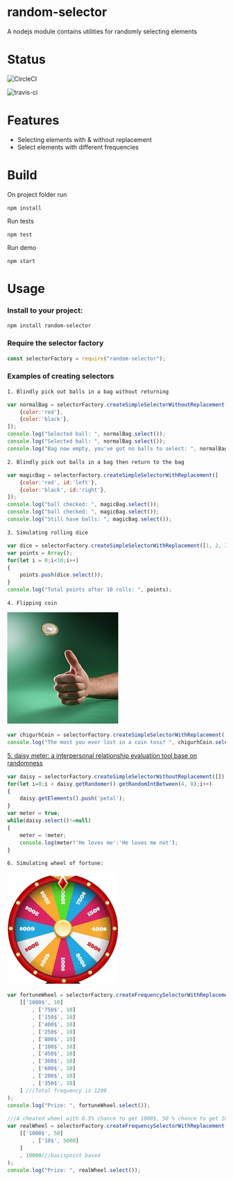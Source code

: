 

# random-selector

A nodejs module contains utilities for randomly selecting elements


# Status

![CircleCI](https://circleci.com/gh/zeroboo/nodejs-random-selector.svg?style=svg)

![travis-ci](https://travis-ci.org/zeroboo/nodejs-random-selector.svg?branch=master)


# Features
- Selecting elements with & without replacement 
- Select elements with different frequencies

# Build

On project folder run
```npm
npm install
```
Run tests
```npm
npm test
```
Run demo
```npm
npm start
```


# Usage

### Install to your project:
```npm
npm install random-selector
```

### Require the selector factory
```javascript
const selectorFactory = require("random-selector");
```

### Examples of creating selectors
    
    1. Blindly pick out balls in a bag without returning
```javascript
var normalBag = selectorFactory.createSimpleSelectorWithoutReplacement([
    {color:'red'}, 
    {color:'black'}, 
]);
console.log("Selected ball: ", normalBag.select());
console.log("Selected ball: ", normalBag.select());
console.log("Bag now empty, you've got no balls to select: ", normalBag.select());
```

    2. Blindly pick out balls in a bag then return to the bag
```javascript
var magicBag = selectorFactory.createSimpleSelectorWithReplacement([
    {color:'red', id:'left'}, 
    {color:'black', id:'right'}, 
]);
console.log("ball checked: ", magicBag.select());
console.log("ball checked: ", magicBag.select());
console.log("Still have balls: ", magicBag.select());
```

    3. Simulating rolling dice
```javascript
var dice = selectorFactory.createSimpleSelectorWithReplacement([1, 2, 3, 4, 5, 6]);
var points = Array();
for(let i = 0;i<10;i++)
{
    points.push(dice.select());
}
console.log("Total points after 10 rolls: ", points);
```

    4. Flipping coin
![Image of flipping coin](./doc/img/fipping_coin.jpg)
```javascript
var chigurhCoin = selectorFactory.createSimpleSelectorWithReplacement(['Head', 'Tail']);
console.log("The most you ever lost in a coin toss? ", chigurhCoin.select());
```

[    5. daisy meter: a interpersonal relationship evaluation tool base on randomness](https://en.wikipedia.org/wiki/He_loves_me..._he_loves_me_not)
```javascript
var daisy = selectorFactory.createSimpleSelectorWithoutReplacement([]);
for(let i=0;i < daisy.getRandomer().getRandomIntBetween(4, 8);i++)
{
    daisy.getElements().push('petal');
}
var meter = true;
while(daisy.select()!=null)
{
    meter = !meter;
    console.log(meter?'He loves me':'He loves me not');
}
```    
    6. Simulating wheel of fortune:
![Image Wheel of Fortune](./doc/img/wheel_fortune.jpg)
```javascript
var fortuneWheel = selectorFactory.createFrequencySelectorWithReplacement(
    [['1000$', 10]
        , ['750$', 10]
        , ['150$', 10]
        , ['400$', 10]
        , ['250$', 10]
        , ['800$', 10]
        , ['100$', 10]
        , ['450$', 10]
        , ['300$', 10]
        , ['600$', 10]
        , ['200$', 10]
        , ['350$', 10]
    ] ///Total frequency is 1200
);
console.log("Prize: ", fortuneWheel.select());
```    
```javascript
///A cheated wheel with 0.5% chance to get 1000$, 50 % chance to get 10$, 49.5% to get stuck (return null)
var realWheel = selectorFactory.createFrequencySelectorWithReplacement(
    [['1000$', 50]
        , ['10$', 5000]
    ]
    , 10000///basispoint based 
);
console.log("Prize: ", realWheel.select());
```

    
    
    
